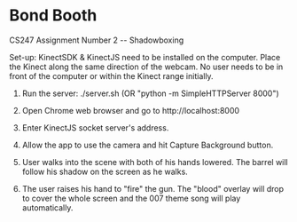 Bond Booth
============

CS247 Assignment Number 2 -- Shadowboxing

Set-up:
KinectSDK & KinectJS need to be installed on the computer. Place the Kinect along the same direction of the webcam. No user needs to be in front of the computer or within the Kinect range initially.

1) Run the server: ./server.sh
(OR "python -m SimpleHTTPServer 8000")

2) Open Chrome web browser and go to http://localhost:8000

3) Enter KinectJS socket server's address. 

4) Allow the app to use the camera and hit Capture Background button.

5) User walks into the scene with both of his hands lowered. The barrel will follow his shadow on the screen as he walks.

6) The user raises his hand to "fire" the gun. The "blood" overlay will drop to cover the whole screen and the 007 theme song will play automatically.